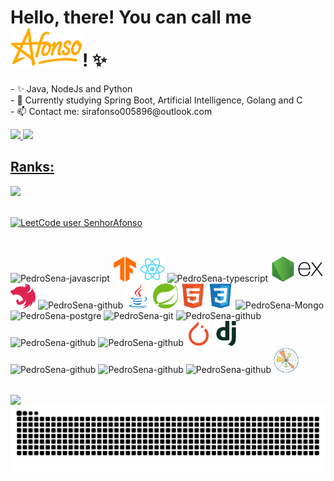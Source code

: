<div>
<h1>Hello, there! You can call me <img src="https://raw.githubusercontent.com/SenhorAfonso/SenhorAfonso/main/afonso-logo-transparente-sm.png?" />! ✨</h1>
</div>

<p>
    - ✨ Java, NodeJs and Python <br>
    - 📖 Currently studying Spring Boot, Artificial Intelligence, Golang and C <br>
    - 📫 Contact me: sirafonso005896@outlook.com <br>
</p>

<div>
  <a href="https://github.com/SenhorAfonso">
  <img height="180em" src="https://github-readme-stats.vercel.app/api?username=SenhorAfonso&show_icons=true&include_all_commits=true&count_private=true&theme=radical"/>
  <img height="180em" src="https://github-readme-stats.vercel.app/api/top-langs/?username=SenhorAfonso&layout=compact&langs_count=7&theme=radical"/>
</div>

<h2 style="text-decoration: none;">Ranks:</h2>

<div> 
    <img src="https://www.codewars.com/users/SenhorAfonso/badges/large" />
    <br>
    <br>
    
[![LeetCode user SenhorAfonso](https://img.shields.io/badge/dynamic/json?style=for-the-badge&labelColor=black&color=%23ffa116&label=Solved&query=solvedOverTotal&url=https%3A%2F%2Fleetcode-badge.vercel.app%2Fapi%2Fusers%2FSenhorAfonso&logo=leetcode&logoColor=yellow)](https://leetcode.com/SenhorAfonso/)
</div>

##

<div style="display: inline_block"><br>
    <img alt="PedroSena-javascript" height="40" src="https://cdn.jsdelivr.net/npm/programming-languages-logos/src/javascript/javascript.png">
    <img alt="PedroSena-tensorflow" height="40" src="https://github.com/devicons/devicon/blob/master/icons/tensorflow/tensorflow-original.svg">
    <img alt="PedroSena-react" height="40" src="https://github.com/devicons/devicon/blob/master/icons/react/react-original.svg">
    <img alt="PedroSena-typescript" height="40" src="https://cdn.jsdelivr.net/npm/programming-languages-logos/src/typescript/typescript.png">
    <img alt="PedroSena-nodejs" height="40" src="https://github.com/devicons/devicon/blob/master/icons/nodejs/nodejs-original.svg">
    <img alt="PedroSena-nodejs" height="40" src="https://github.com/devicons/devicon/blob/master/icons/express/express-original.svg">
    <img alt="PedroSena-nestjs" height="40" src="https://github.com/devicons/devicon/blob/master/icons/nestjs/nestjs-original.svg">
    <img alt="PedroSena-github" height="40" src='https://cdn.jsdelivr.net/gh/devicons/devicon/icons/nextjs/nextjs-original.svg'>
    <img alt="PedroSena-java" height="40" src="https://github.com/devicons/devicon/blob/master/icons/java/java-original.svg">
    <img alt="PedroSena-spring" height="40" src="https://github.com/devicons/devicon/blob/master/icons/spring/spring-original.svg">
    <img alt="PedroSena-HTML" height="40" src="https://raw.githubusercontent.com/devicons/devicon/master/icons/html5/html5-original.svg">
    <img alt="PedroSena-CSS" height="40" src="https://raw.githubusercontent.com/devicons/devicon/master/icons/css3/css3-original.svg">
    <img alt="PedroSena-Mongo" height="40" src='https://cdn.jsdelivr.net/gh/devicons/devicon/icons/mongodb/mongodb-original.svg'>
    <img alt="PedroSena-postgre" height="40" src='https://cdn.jsdelivr.net/gh/devicons/devicon/icons/postgresql/postgresql-original.svg'>
    <img alt="PedroSena-git" height="40" src='https://cdn.jsdelivr.net/gh/devicons/devicon/icons/git/git-original.svg'>
    <img alt="PedroSena-github" height="40" src='https://cdn.jsdelivr.net/gh/devicons/devicon/icons/github/github-original.svg'>
    <img alt="PedroSena-github" height="40" src='https://cdn.jsdelivr.net/gh/devicons/devicon/icons/python/python-original.svg'>
    <img alt="PedroSena-github" height="40" src='https://cdn.jsdelivr.net/gh/devicons/devicon/icons/numpy/numpy-original.svg'>
    <img alt="PedroSena-github" height="40" src='https://github.com/devicons/devicon/blob/master/icons/pytorch/pytorch-original.svg'>
    <img alt="PedroSena-github" height="40" src='https://github.com/devicons/devicon/blob/master/icons/django/django-plain.svg'>
    <img alt="PedroSena-github" height="40" src='https://cdn.jsdelivr.net/gh/devicons/devicon/icons/numpy/numpy-original.svg'>
    <img alt="PedroSena-github" height="40" src='https://cdn.jsdelivr.net/gh/devicons/devicon/icons/pandas/pandas-original.svg'>
    <img alt="PedroSena-github" height="40" src='https://cdn.jsdelivr.net/gh/devicons/devicon/icons/plotly/plotly-original.svg'>
    <img alt="PedroSena-github" height="40" src='https://github.com/devicons/devicon/blob/master/icons/matplotlib/matplotlib-original.svg'>
</div>

##

<div>
    <a href="https://www.linkedin.com/in/senhorafonso/"> <img align="center" src="https://img.shields.io/badge/LinkedIn-0077B5?style=for-the-badge&logo=linkedin&logoColor=white"> </a>
</div>

<picture>
  <source media="(prefers-color-scheme: dark)" srcset="https://raw.githubusercontent.com/SenhorAfonso/SenhorAfonso/output/github-snake-dark.svg" />
  <source media="(prefers-color-scheme: light)" srcset="https://raw.githubusercontent.com/SenhorAfonso/SenhorAfonso/output/github-snake.svg" />
  <img alt="github-snake" src="https://raw.githubusercontent.com/SenhorAfonso/SenhorAfonso/output/github-snake.svg" /> 
</picture>
